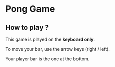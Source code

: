 # Pong Game

## How to play ?

This game is played on the **keyboard only**.

To move your bar, use the arrow keys (right / left).

Your player bar is the one at the bottom.
